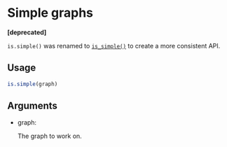 # Simple graphs

**\[deprecated\]**

`is.simple()` was renamed to
[`is_simple()`](https://r.igraph.org/reference/simplify.md) to create a
more consistent API.

## Usage

``` r
is.simple(graph)
```

## Arguments

- graph:

  The graph to work on.
